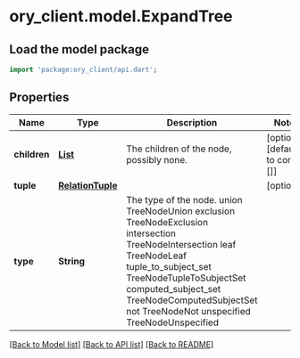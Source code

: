 # ory_client.model.ExpandTree

## Load the model package
```dart
import 'package:ory_client/api.dart';
```

## Properties
Name | Type | Description | Notes
------------ | ------------- | ------------- | -------------
**children** | [**List<ExpandTree>**](ExpandTree.md) | The children of the node, possibly none. | [optional] [default to const []]
**tuple** | [**RelationTuple**](RelationTuple.md) |  | [optional] 
**type** | **String** | The type of the node. union TreeNodeUnion exclusion TreeNodeExclusion intersection TreeNodeIntersection leaf TreeNodeLeaf tuple_to_subject_set TreeNodeTupleToSubjectSet computed_subject_set TreeNodeComputedSubjectSet not TreeNodeNot unspecified TreeNodeUnspecified | 

[[Back to Model list]](../README.md#documentation-for-models) [[Back to API list]](../README.md#documentation-for-api-endpoints) [[Back to README]](../README.md)


